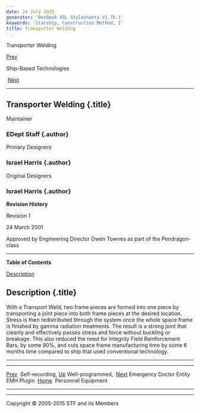 ```yaml
---
date: 24 July 2015
generator: 'DocBook XSL Stylesheets V1.76.1'
keywords: 'Starship, Construction Method, I'
title: Transporter Welding
...
```


Transporter Welding

[Prev](swede.html) 

Ship-Based Technologies

 [Next](equip.html)

* * * * *

Transporter Welding {.title}
-------------------

Maintainer

### EDept Staff {.author}

Primary Designers

### Israel Harris {.author}

Original Designers

### Israel Harris {.author}

**Revision History**

Revision 1

24 March 2001

Approved by Engineering Director Owen Townes as part of the
Pendragon-class

* * * * *

**Table of Contents**

[Description](transporterwelding.html#idp140478707015488)

Description {.title}
-----------

With a Transport Weld, two frame pieces are formed into one piece by
transporting a joint piece into both frame pieces at the desired
location. Stress is then redistributed through the system once the whole
space frame is finished by gamma radiation treatments. The result is a
strong joint that cleanly and effectively passes stress and force
without buckling or breakage. This also reduced the need for Integrity
Field Reinforcement Bars, by some 90%, and cuts space frame
manufacturing time by some 6 months time compared to ship that used
conventional technology.

* * * * *

  ------------------------ ------------------------ ------------------------
  [Prev](swede.html)       Self-recording,
  [Up](tech.html)          Well-programmed,
   [Next](equip.html)      Emergency Doctor Entity
                           EMH Plugin 
                           [Home](../index.html)
                            Personnel Equipment
  ------------------------ ------------------------ ------------------------

* * * * *

Copyright © 2005-2015 STF and its Members
